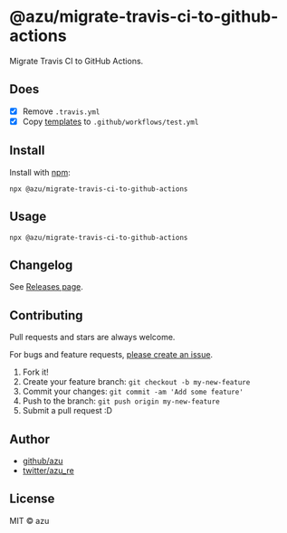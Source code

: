 # @azu/migrate-travis-ci-to-github-actions

Migrate Travis CI to GitHub Actions.

## Does

- [x] Remove `.travis.yml`
- [x] Copy [templates](templates) to `.github/workflows/test.yml`

## Install

Install with [npm](https://www.npmjs.com/):

    npx @azu/migrate-travis-ci-to-github-actions

## Usage

    npx @azu/migrate-travis-ci-to-github-actions

## Changelog

See [Releases page](https://github.com/azu/migrate-travis-ci-to-github-actions/releases).


## Contributing

Pull requests and stars are always welcome.

For bugs and feature requests, [please create an issue](https://github.com/azu/migrate-travis-ci-to-github-actions/issues).

1. Fork it!
2. Create your feature branch: `git checkout -b my-new-feature`
3. Commit your changes: `git commit -am 'Add some feature'`
4. Push to the branch: `git push origin my-new-feature`
5. Submit a pull request :D

## Author

- [github/azu](https://github.com/azu)
- [twitter/azu_re](https://twitter.com/azu_re)

## License

MIT © azu
